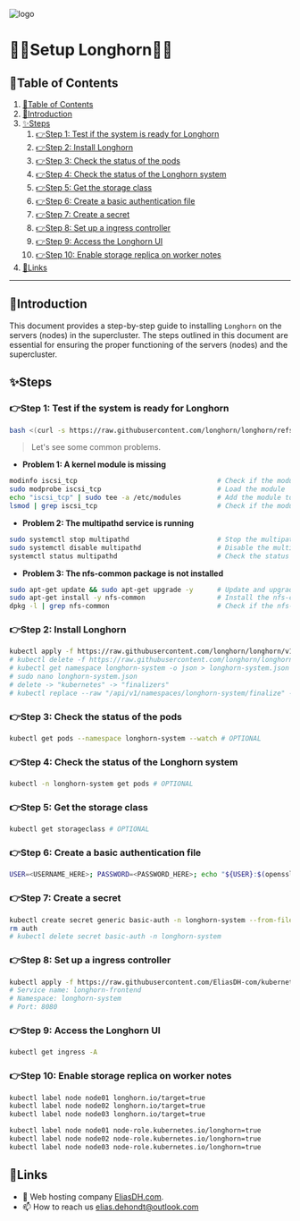 ![logo](https://eliasdh.com/assets/media/images/logo-github.png)
# 💙🤍Setup Longhorn🤍💙

## 📘Table of Contents

1. [📘Table of Contents](#📘table-of-contents)
2. [🖖Introduction](#🖖introduction)
3. [✨Steps](#✨steps)
    1. [👉Step 1: Test if the system is ready for Longhorn](#👉step-1-test-if-the-system-is-ready-for-longhorn)
    2. [👉Step 2: Install Longhorn](#👉step-2-install-longhorn)
    3. [👉Step 3: Check the status of the pods](#👉step-3-check-the-status-of-the-pods)
    4. [👉Step 4: Check the status of the Longhorn system](#👉step-4-check-the-status-of-the-longhorn-system)
    5. [👉Step 5: Get the storage class](#👉step-5-get-the-storage-class)
    6. [👉Step 6: Create a basic authentication file](#👉step-6-create-a-basic-authentication-file)
    7. [👉Step 7: Create a secret](#👉step-7-create-a-secret)
    8. [👉Step 8: Set up a ingress controller](#👉step-8-set-up-a-ingress-controller)
    9. [👉Step 9: Access the Longhorn UI](#👉step-9-access-the-longhorn-ui)
    10. [👉Step 10: Enable storage replica on worker notes](#👉step-10-enable-storage-replica-on-worker-notes)
4. [🔗Links](#🔗links)

---

## 🖖Introduction

This document provides a step-by-step guide to installing `Longhorn` on the servers (nodes) in the supercluster. The steps outlined in this document are essential for ensuring the proper functioning of the servers (nodes) and the supercluster.

## ✨Steps

### 👉Step 1: Test if the system is ready for Longhorn

```bash
bash <(curl -s https://raw.githubusercontent.com/longhorn/longhorn/refs/tags/v1.7.2/scripts/environment_check.sh)
```

> Let's see some common problems.

- **Problem 1: A kernel module is missing**
```bash
modinfo iscsi_tcp                                   # Check if the module is available
sudo modprobe iscsi_tcp                             # Load the module
echo "iscsi_tcp" | sudo tee -a /etc/modules         # Add the module to the list of modules to load at boot
lsmod | grep iscsi_tcp                              # Check if the module is loaded
```

- **Problem 2: The multipathd service is running**
```bash
sudo systemctl stop multipathd                      # Stop the multipathd service
sudo systemctl disable multipathd                   # Disable the multipathd service
systemctl status multipathd                         # Check the status of the multipathd service
```

- **Problem 3: The nfs-common package is not installed**
```bash
sudo apt-get update && sudo apt-get upgrade -y      # Update and upgrade the system
sudo apt-get install -y nfs-common                  # Install the nfs-common package
dpkg -l | grep nfs-common                           # Check if the nfs-common package is installed
```

### 👉Step 2: Install Longhorn

```bash
kubectl apply -f https://raw.githubusercontent.com/longhorn/longhorn/v1.7.2/deploy/longhorn.yaml
# kubectl delete -f https://raw.githubusercontent.com/longhorn/longhorn/v1.7.2/deploy/longhorn.yaml
# kubectl get namespace longhorn-system -o json > longhorn-system.json
# sudo nano longhorn-system.json
# delete -> "kubernetes" -> "finalizers"
# kubectl replace --raw "/api/v1/namespaces/longhorn-system/finalize" -f longhorn-system.json
```

### 👉Step 3: Check the status of the pods

```bash
kubectl get pods --namespace longhorn-system --watch # OPTIONAL
```

### 👉Step 4: Check the status of the Longhorn system

```bash
kubectl -n longhorn-system get pods # OPTIONAL
```

### 👉Step 5: Get the storage class

```bash
kubectl get storageclass # OPTIONAL
```

### 👉Step 6: Create a basic authentication file

```bash
USER=<USERNAME_HERE>; PASSWORD=<PASSWORD_HERE>; echo "${USER}:$(openssl passwd -stdin -apr1 <<< ${PASSWORD})" >> auth
```

### 👉Step 7: Create a secret

```bash
kubectl create secret generic basic-auth -n longhorn-system --from-file=auth
rm auth
# kubectl delete secret basic-auth -n longhorn-system
```

### 👉Step 8: Set up a ingress controller

```bash
kubectl apply -f https://raw.githubusercontent.com/EliasDH-com/kubernetes-infrastructure/refs/heads/main/Supercluster/Cluster01/Longhorn/Ingress.yaml
# Service name: longhorn-frontend
# Namespace: longhorn-system
# Port: 8080
```

### 👉Step 9: Access the Longhorn UI

```bash
kubectl get ingress -A
```

### 👉Step 10: Enable storage replica on worker notes

```bash
kubectl label node node01 longhorn.io/target=true
kubectl label node node02 longhorn.io/target=true
kubectl label node node03 longhorn.io/target=true
```

```bash
kubectl label node node01 node-role.kubernetes.io/longhorn=true
kubectl label node node02 node-role.kubernetes.io/longhorn=true
kubectl label node node03 node-role.kubernetes.io/longhorn=true
```

## 🔗Links
- 👯 Web hosting company [EliasDH.com](https://eliasdh.com).
- 📫 How to reach us elias.dehondt@outlook.com